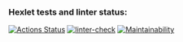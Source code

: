 ### Hexlet tests and linter status:
[![Actions Status](https://github.com/Romzik-Peperomzik/frontend-project-11/workflows/hexlet-check/badge.svg)](https://github.com/Romzik-Peperomzik/frontend-project-11/actions)
[![linter-check](https://github.com/Romzik-Peperomzik/frontend-project-11/actions/workflows/linter-check.yml/badge.svg?event=push)](https://github.com/Romzik-Peperomzik/frontend-project-11/actions/workflows/linter-check.yml)
[![Maintainability](https://api.codeclimate.com/v1/badges/3af408f139500e847a08/maintainability)](https://codeclimate.com/github/Romzik-Peperomzik/frontend-project-11/maintainability)